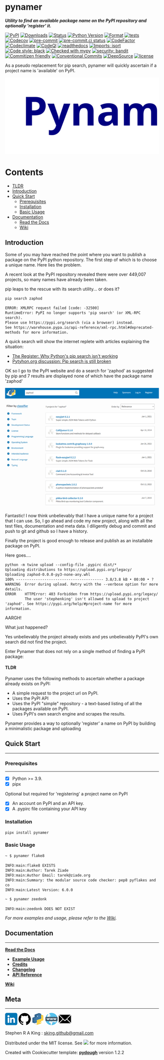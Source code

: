 # pynamer

_**Utility to find an available package name on the PyPI repository and optionally 'register' it.**_

[![PyPI][pypi-image]][pypi-url]
[![Downloads][downloads-image]][downloads-url]
[![Status][status-image]][pypi-url]
[![Python Version][python-version-image]][pypi-url]
[![Format][format-image]][pypi-url]
[![tests][tests-image]][tests-url]
[![Codecov][codecov-image]][codecov-url]
[![pre-commit][pre-commit-image]][pre-commit-url]
[![pre-commit.ci status][pre-commit.ci-image]][pre-commit.ci-url]
[![CodeFactor][codefactor-image]][codefactor-url]
[![Codeclimate][codeclimate-image]][codeclimate-url]
[![CodeQl][codeql-image]][codeql-url]
[![readthedocs][readthedocs-image]][readthedocs-url]
[![Imports: isort][isort-image]][isort-url]
[![Code style: black][black-image]][black-url]
[![Checked with mypy][mypy-image]][mypy-url]
[![security: bandit][bandit-image]][bandit-url]
[![Commitizen friendly][commitizen-image]][commitizen-url]
[![Conventional Commits][conventional-commits-image]][conventional-commits-url]
[![DeepSource][deepsource-image]][deepsource-url]
[![license][license-image]][license-url]

As a pseudo replacement for pip search, pynamer will quickly ascertain if a project name is 'available' on PyPI.

![](assets/pynamer.svg)

# Contents

-   [TLDR](#TLDR)
-   [Introduction](#Introduction)
-   [Quick Start](#Quick-Start)
    -   [Prerequisites](#Prerequisites)
    -   [Installation](#Installation)
    -   [Basic Usage](#Basic-Usage-example)
-   [Documentation](#Documentation)
    -   [Read the Docs](https://pynamer.readthedocs.io/en/latest/)
    -   [Wiki](https://github.com/Stephen-RA-King/pynamer/wiki)

## Introduction

Some of you may have reached the point where you want to publish a package on the PyPI python repository.
The first step of which is to choose a unique name. Here lies the problem.

A recent look at the PyPI repository revealed there were over 449,007 projects, so many names have already been taken.

pip leaps to the rescue with its search utility... or does it?

```python
pip search zaphod
```

```commandline
ERROR: XMLRPC request failed [code: -32500]
RuntimeError: PyPI no longer supports 'pip search' (or XML-RPC search).
Please use https://pypi.org/search (via a browser) instead.
See https://warehouse.pypa.io/api-reference/xml-rpc.html#deprecated-methods for more information.
```

A quick search will show the internet replete with articles explaining the situation:

-   [The Register: Why Python's pip search isn't working](https://www.theregister.com/2021/05/25/pypi_search_error/)
-   [Pytyhon.org discussion: Pip search is still broken](https://discuss.python.org/t/pip-search-is-still-broken/18680)

OK so I go to the PyPI website and do a search for 'zaphod' as suggested by pip and 7 results are displayed none of which have the package name 'zaphod'

![](assets/pypi_zaphod.png)

Fantastic! I now think unbelievably that I have a unique name for a project that I can use.
So, I go ahead and code my new project, along with all the test files, documentation and meta data.
I diligently debug and commit and push to git and github so I have a history.

Finally the project is good enough to release and publish as an installable package on PyPI.

Here goes....

```commandline
python -m twine upload --config-file .pypirc dist/*
Uploading distributions to https://upload.pypi.org/legacy/
Uploading zaphod-0.0.0-py3-none-any.whl
100% ---------------------------------------- 3.8/3.8 kB • 00:00 • ?
WARNING  Error during upload. Retry with the --verbose option for more details.
ERROR    HTTPError: 403 Forbidden from https://upload.pypi.org/legacy/
         The user 'stephenking' isn't allowed to upload to project 'zaphod'. See https://pypi.org/help/#project-name for more information.
```

AARGH!

What just happened?

Yes unbelievably the project already exists and yes unbelievably PyPI's own search
did not find the project.

Enter Pynamer that does not rely on a single method of finding a PyPI package:

#### TLDR

Pynamer uses the following methods to ascertain whether a package already exists on PyPI:

-   A simple request to the project url on PyPI.
-   Uses the PyPI API
-   Uses the PyPI "simple" repository - a text-based listing of all the packages available on PyPI.
-   Uses PyPI's own search engine and scrapes the results.

Pynamer provides a way to optionally 'register' a name on PyPI by building a minimalistic package and uploading

## Quick Start

---

### Prerequisites

---

-   [x] Python >= 3.9.
-   [x] pipx

Optional but required for 'registering' a project name on PyPI

-   [x] An account on PyPI and an API key.
-   [x] A .pypirc file containing your API key

### Installation

```sh
pipx install pynamer
```

### Basic Usage

```commandline
~ $ pynamer flake8

INFO:main:flake8 EXISTS
INFO:main:Author: Tarek Ziade
INFO:main:Author Email: tarek@ziade.org
INFO:main:Summary: the modular source code checker: pep8 pyflakes and co
INFO:main:Latest Version: 6.0.0
```

```commandline
~ $ pynamer zeedonk

INFO:main:zeedonk DOES NOT EXIST
```

_For more examples and usage, please refer to the [Wiki][wiki]._

## Documentation

---

[**Read the Docs**](https://pynamer.readthedocs.io/en/latest/)

-   [**Example Usage**](https://pynamer.readthedocs.io/en/latest/example.html)
-   [**Credits**](https://pynamer.readthedocs.io/en/latest/example.html)
-   [**Changelog**](https://pynamer.readthedocs.io/en/latest/changelog.html)
-   [**API Reference**](https://pynamer.readthedocs.io/en/latest/autoapi/index.html)

[**Wiki**](https://github.com/Stephen-RA-King/pynamer/wiki)

## Meta

---

[![](assets/linkedin.png)](https://www.linkedin.com/in/sr-king)
[![](assets/github.png)](https://github.com/Stephen-RA-King)
[![](assets/pypi.png)](https://pypi.org/project/pynamer)
[![](assets/www.png)](https://www.justpython.tech)
[![](assets/email.png)](mailto:sking.github@gmail.com)

Stephen R A King : [sking.github@gmail.com](sking.github@gmail.com)

Distributed under the MIT license. See [![][license-image]][license-url] for more information.

Created with Cookiecutter template: [**pydough**][pydough-url] version 1.2.2

<!-- Markdown link & img dfn's -->

[bandit-image]: https://img.shields.io/badge/security-bandit-yellow.svg
[bandit-url]: https://github.com/PyCQA/bandit
[black-image]: https://img.shields.io/badge/code%20style-black-000000.svg
[black-url]: https://github.com/psf/black
[pydough-url]: https://github.com/Stephen-RA-King/pydough
[codeclimate-image]: https://api.codeclimate.com/v1/badges/7fc352185512a1dab75d/maintainability
[codeclimate-url]: https://codeclimate.com/github/Stephen-RA-King/pynamer/maintainability
[codecov-image]: https://codecov.io/gh/Stephen-RA-King/pynamer/branch/main/graph/badge.svg
[codecov-url]: https://app.codecov.io/gh/Stephen-RA-King/pynamer
[codefactor-image]: https://www.codefactor.io/repository/github/Stephen-RA-King/pynamer/badge
[codefactor-url]: https://www.codefactor.io/repository/github/Stephen-RA-King/pynamer
[codeql-image]: https://github.com/Stephen-RA-King/pynamer/actions/workflows/github-code-scanning/codeql/badge.svg
[codeql-url]: https://github.com/Stephen-RA-King/pynamer/actions/workflows/github-code-scanning/codeql
[commitizen-image]: https://img.shields.io/badge/commitizen-friendly-brightgreen.svg
[commitizen-url]: http://commitizen.github.io/cz-cli/
[conventional-commits-image]: https://img.shields.io/badge/Conventional%20Commits-1.0.0-yellow.svg?style=flat-square
[conventional-commits-url]: https://conventionalcommits.org
[deepsource-image]: https://static.deepsource.io/deepsource-badge-light-mini.svg
[deepsource-url]: https://deepsource.io/gh/Stephen-RA-King/pynamer/?ref=repository-badge
[downloads-image]: https://static.pepy.tech/personalized-badge/pynamer?period=total&units=international_system&left_color=black&right_color=orange&left_text=Downloads
[downloads-url]: https://pepy.tech/project/pynamer
[format-image]: https://img.shields.io/pypi/format/pynamer
[isort-image]: https://img.shields.io/badge/%20imports-isort-%231674b1?style=flat&labelColor=ef8336
[isort-url]: https://github.com/pycqa/isort/
[lgtm-alerts-image]: https://img.shields.io/lgtm/alerts/g/Stephen-RA-King/pynamer.svg?logo=lgtm&logoWidth=18
[lgtm-alerts-url]: https://lgtm.com/projects/g/Stephen-RA-King/pynamer/alerts/
[lgtm-quality-image]: https://img.shields.io/lgtm/grade/python/g/Stephen-RA-King/pynamer.svg?logo=lgtm&logoWidth=18
[lgtm-quality-url]: https://lgtm.com/projects/g/Stephen-RA-King/pynamer/context:python
[license-image]: https://img.shields.io/pypi/l/pynamer
[license-url]: https://github.com/Stephen-RA-King/pynamer/blob/main/license
[mypy-image]: http://www.mypy-lang.org/static/mypy_badge.svg
[mypy-url]: http://mypy-lang.org/
[pre-commit-image]: https://img.shields.io/badge/pre--commit-enabled-brightgreen?logo=pre-commit&logoColor=white
[pre-commit-url]: https://github.com/pre-commit/pre-commit
[pre-commit.ci-image]: https://results.pre-commit.ci/badge/github/Stephen-RA-King/pynamer/main.svg
[pre-commit.ci-url]: https://results.pre-commit.ci/latest/github/Stephen-RA-King/pynamer/main
[pypi-url]: https://pypi.org/project/pynamer/
[pypi-image]: https://img.shields.io/pypi/v/pynamer.svg
[python-version-image]: https://img.shields.io/pypi/pyversions/pynamer
[readthedocs-image]: https://readthedocs.org/projects/pynamer/badge/?version=latest
[readthedocs-url]: https://pynamer.readthedocs.io/en/latest/?badge=latest
[status-image]: https://img.shields.io/pypi/status/pynamer.svg
[tests-image]: https://github.com/Stephen-RA-King/pynamer/actions/workflows/tests.yml/badge.svg
[tests-url]: https://github.com/Stephen-RA-King/pynamer/actions/workflows/tests.yml
[wiki]: https://github.com/Stephen-RA-King/pynamer/wiki
